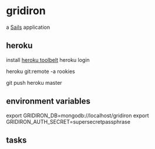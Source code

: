 # gridiron

a [Sails](http://sailsjs.org) application

## heroku
install [heroku toolbelt](https://toolbelt.heroku.com/)
heroku login

heroku git:remote -a rookies

git push heroku master

## environment variables
export GRIDIRON_DB=mongodb://localhost/gridiron
export GRIDIRON_AUTH_SECRET=supersecretpassphrase
## tasks

